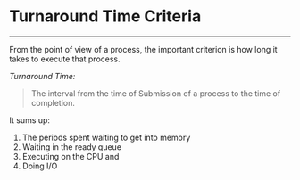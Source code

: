 # Turnaround Time Criteria
***
From the point of view of a process, the important criterion is how long it takes to execute that process.

*Turnaround Time:*
> The interval from the time of Submission of a process to the time of completion.

It sums up:
1. The periods spent waiting to get into memory
2. Waiting in the ready queue
3. Executing on the CPU and
4. Doing I/O

